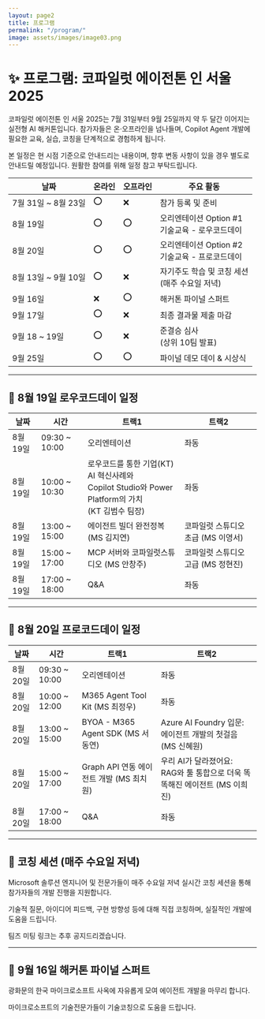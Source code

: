 ```yaml
---
layout: page2
title: 프로그램
permalink: "/program/"
image: assets/images/image03.png
---
```



# ✨ 프로그램: 코파일럿 에이전톤 인 서울 2025

코파일럿 에이전톤 인 서울 2025는 7월 31일부터 9월 25일까지 약 두 달간 이어지는 실전형 AI 해커톤입니다. 참가자들은 온·오프라인을 넘나들며, Copilot Agent 개발에 필요한 교육, 실습, 코칭을 단계적으로 경험하게 됩니다.

본 일정은 현 시점 기준으로 안내드리는 내용이며, 향후 변동 사항이 있을 경우 별도로 안내드릴 예정입니다. 원활한 참여를 위해 일정 참고 부탁드립니다.

|날짜|온라인|오프라인|주요 활동|
|---|---|---|---|
|7월 31일 ~ 8월 23일|⭕|❌|참가 등록 및 준비|
|8월 19일|⭕|⭕|오리엔테이션 Option #1<br>기술교육 - 로우코드데이|
|8월 20일|⭕|⭕|오리엔테이션 Option #2<br>기술교육 - 프로코드데이|
|8월 13일 ~ 9월 10일|⭕|❌|자기주도 학습 및 코칭 세션<br>(매주 수요일 저녁)|
|9월 16일|❌|⭕|해커톤 파이널 스퍼트|
|9월 17일|⭕|❌|최종 결과물 제출 마감|
|9월 18 ~ 19일|⭕|❌|준결승 심사<br>(상위 10팀 발표)|
|9월 25일|⭕|⭕|파이널 데모 데이 & 시상식|

---

## 🎤 8월 19일 로우코드데이 일정

|날짜|시간|트랙1|트랙2|
|---|---|---|---|
|8월 19일|09:30 ~ 10:00|오리엔테이션|좌동|
|8월 19일|10:00 ~ 10:30|로우코드를 통한 기업(KT) AI 혁신사례와<br> Copilot Studio와 Power Platform의 가치<br>(KT 김범수 팀장)|좌동|
|8월 19일|13:00 ~ 15:00|에이전트 빌더 완전정복 (MS 김지연)|코파일럿 스튜디오 초급 (MS 이영서)|
|8월 19일|15:00 ~ 17:00|MCP 서버와 코파일럿스튜디오 (MS 안창주)|코파일럿 스튜디오 고급 (MS 정현진)|
|8월 19일|17:00 ~ 18:00|Q&A|좌동|

---

## 🎤 8월 20일 프로코드데이 일정

|날짜|시간|트랙1|트랙2|
|---|---|---|---|
|8월 20일|09:30 ~ 10:00|오리엔테이션|좌동|
|8월 20일|10:00 ~ 12:00|M365 Agent Tool Kit (MS 최정우)|좌동|
|8월 20일|13:00 ~ 15:00|BYOA - M365 Agent SDK (MS 서동연)|Azure AI Foundry 입문: <br>에이전트 개발의 첫걸음 (MS 신혜원)|
|8월 20일|15:00 ~ 17:00|Graph API 연동 에이전트 개발 (MS 최치원)|우리 AI가 달라졌어요: <br>RAG와 툴 통합으로 더욱 똑똑해진 에이전트 (MS 이희진)|
|8월 20일|17:00 ~ 18:00|Q&A|좌동|

---

## 🎤 코칭 세션 (매주 수요일 저녁)

Microsoft 솔루션 엔지니어 및 전문가들이 매주 수요일 저녁 실시간 코칭 세션을 통해 참가자들의 개발 진행을 지원합니다.

기술적 질문, 아이디어 피드백, 구현 방향성 등에 대해 직접 코칭하며, 실질적인 개발에 도움을 드립니다.

팀즈 미팅 링크는 추후 공지드리겠습니다.

---

## 🎤 9월 16일 해커톤 파이널 스퍼트

광화문의 한국 마이크로소프트 사옥에 자유롭게 모여 에이전트 개발을 마무리 합니다.

마이크로소프트의 기술전문가들이 기술코칭으로 도움을 드립니다.


